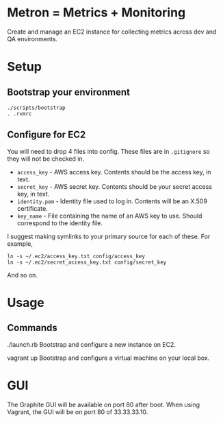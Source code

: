 # Metron = Metrics + Monitoring

Create and manage an EC2 instance for collecting metrics across dev
and QA environments.

# Setup

## Bootstrap your environment

    ./scripts/bootstrap
    . .rvmrc

## Configure for EC2

You will need to drop 4 files into config. These files are in
`.gitignore` so they will not be checked in.

* `access_key` - AWS access key. Contents should be the access key, in text.
* `secret_key` - AWS secret key. Contents should be your secret access key, in text.
* `identity.pem` - Identity file used to log in. Contents will be an X.509 certificate.
* `key_name` - File containing the name of an AWS key to use. Should correspond to the identity file.

I suggest making symlinks to your primary source for each of these. For example,

    ln -s ~/.ec2/access_key.txt config/access_key
    ln -s ~/.ec2/secret_access_key.txt config/secret_key

And so on.

# Usage

## Commands

./launch.rb
Bootstrap and configure a new instance on EC2.

vagrant up
Bootstrap and configure a virtual machine on your local box.

# GUI

The Graphite GUI will be available on port 80 after boot. When using Vagrant, the GUI will be on port 80 of 33.33.33.10.
